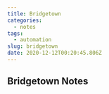 ```yaml
---
title: Bridgetown
categories:
  - notes
tags:
  - automation
slug: bridgetown
date: 2020-12-12T00:20:45.806Z
---
```


## Bridgetown Notes
